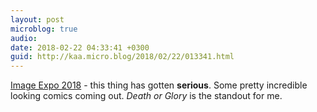 ```yaml
---
layout: post
microblog: true
audio: 
date: 2018-02-22 04:33:41 +0300
guid: http://kaa.micro.blog/2018/02/22/013341.html
---
```

[Image Expo 2018](http://www.comicsbeat.com/image-expo-2018-wrap-up-with-netflix-kirkman-mcfarland-williams-wu-rosenberg-and-more/) - this thing has gotten **serious**. Some pretty incredible looking comics coming out. _Death or Glory_  is the standout for me.
